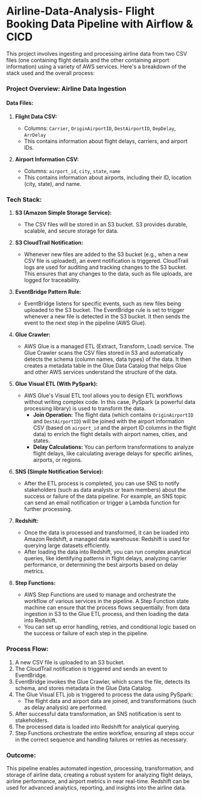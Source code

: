 # Airline-Data-Analysis- Flight Booking Data Pipeline with Airflow & CICD 
This project involves ingesting and processing airline data from two CSV files (one containing flight details and the other containing airport information) using a variety of AWS services. Here's a breakdown of the stack used and the overall process:

### Project Overview: **Airline Data Ingestion**

#### **Data Files:**
1. **Flight Data CSV:**
   - Columns: `Carrier`, `OriginAirportID`, `DestAirportID`, `DepDelay`, `ArrDelay`
   - This contains information about flight delays, carriers, and airport IDs.

2. **Airport Information CSV:**
   - Columns: `airport_id`, `city`, `state`, `name`
   - This contains information about airports, including their ID, location (city, state), and name.

### **Tech Stack:**
1. **S3 (Amazon Simple Storage Service):**
   - The CSV files will be stored in an S3 bucket. S3 provides durable, scalable, and secure storage for data.
   
2. **S3 CloudTrail Notification:**
   - Whenever new files are added to the S3 bucket (e.g., when a new CSV file is uploaded), an event notification is triggered. CloudTrail logs are used for auditing and tracking changes to the S3 bucket. This ensures that any changes to the data, such as file uploads, are logged for traceability.

3. **EventBridge Pattern Rule:**
   - EventBridge listens for specific events, such as new files being uploaded to the S3 bucket. The EventBridge rule is set to trigger whenever a new file is detected in the S3 bucket. It then sends the event to the next step in the pipeline (AWS Glue).

4. **Glue Crawler:**
   - AWS Glue is a managed ETL (Extract, Transform, Load) service. The Glue Crawler scans the CSV files stored in S3 and automatically detects the schema (column names, data types) of the data. It then creates a metadata table in the Glue Data Catalog that helps Glue and other AWS services understand the structure of the data.

5. **Glue Visual ETL (With PySpark):**
   - AWS Glue's Visual ETL tool allows you to design ETL workflows without writing complex code. In this case, PySpark (a powerful data processing library) is used to transform the data.
     - **Join Operation:** The flight data (which contains `OriginAirportID` and `DestAirportID`) will be joined with the airport information CSV (based on `airport_id` and the airport ID columns in the flight data) to enrich the flight details with airport names, cities, and states.
     - **Delay Calculations:** You can perform transformations to analyze flight delays, like calculating average delays for specific airlines, airports, or regions.

6. **SNS (Simple Notification Service):**
   - After the ETL process is completed, you can use SNS to notify stakeholders (such as data analysts or team members) about the success or failure of the data pipeline. For example, an SNS topic can send an email notification or trigger a Lambda function for further processing.

7. **Redshift:**
   - Once the data is processed and transformed, it can be loaded into Amazon Redshift, a managed data warehouse. Redshift is used for querying large datasets efficiently.
   - After loading the data into Redshift, you can run complex analytical queries, like identifying patterns in flight delays, analyzing carrier performance, or determining the best airports based on delay metrics.

8. **Step Functions:**
   - AWS Step Functions are used to manage and orchestrate the workflow of various services in the pipeline. A Step Function state machine can ensure that the process flows sequentially: from data ingestion in S3 to the Glue ETL process, and then loading the data into Redshift.
   - You can set up error handling, retries, and conditional logic based on the success or failure of each step in the pipeline.

### **Process Flow:**
1. A new CSV file is uploaded to an S3 bucket.
2. The CloudTrail notification is triggered and sends an event to EventBridge.
3. EventBridge invokes the Glue Crawler, which scans the file, detects its schema, and stores metadata in the Glue Data Catalog.
4. The Glue Visual ETL job is triggered to process the data using PySpark:
   - The flight data and airport data are joined, and transformations (such as delay analysis) are performed.
5. After successful data transformation, an SNS notification is sent to stakeholders.
6. The processed data is loaded into Redshift for analytical querying.
7. Step Functions orchestrate the entire workflow, ensuring all steps occur in the correct sequence and handling failures or retries as necessary.

### **Outcome:**
This pipeline enables automated ingestion, processing, transformation, and storage of airline data, creating a robust system for analyzing flight delays, airline performance, and airport metrics in near real-time. Redshift can be used for advanced analytics, reporting, and insights into the airline data.
